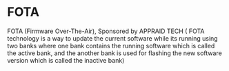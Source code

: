 # FOTA
FOTA (Firmware Over-The-Air), Sponsored by APPRAID TECH ( FOTA technology is a way to update the current software while its running using two banks where one bank contains the running software which is called the active bank, and the another bank is used for flashing the new software version which is called the inactive bank)
